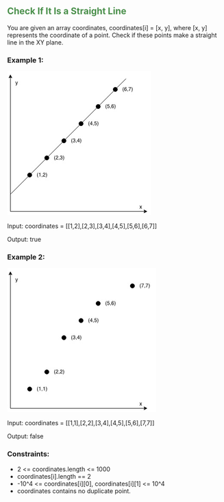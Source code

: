 
## <span style="color:#4B904C">Check If It Is a Straight Line</span>

You are given an array coordinates, coordinates[i] = [x, y], where [x, y] represents the coordinate of a point. Check if these points make a straight line in the XY plane.

 
### Example 1:
![](resources/checkStraightLine01.jpg)

Input: coordinates = [[1,2],[2,3],[3,4],[4,5],[5,6],[6,7]]

Output: true
### Example 2:
![](resources/checkStraightLine02.jpg)

Input: coordinates = [[1,1],[2,2],[3,4],[4,5],[5,6],[7,7]]

Output: false
 
### Constraints:

* 2 <= coordinates.length <= 1000
* coordinates[i].length == 2
* -10^4 <= coordinates[i][0], coordinates[i][1] <= 10^4
* coordinates contains no duplicate point.